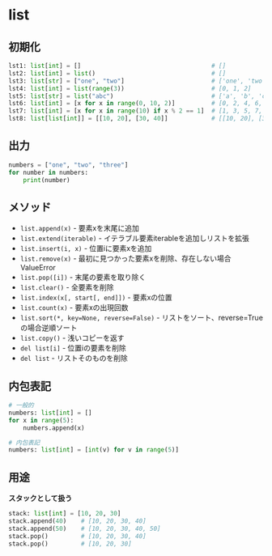 # list

## 初期化

```py
lst1: list[int] = []                                    # []
lst2: list[int] = list()                                # []
lst3: list[str] = ["one", "two"]                        # ['one', 'two']
lst4: list[int] = list(range(3))                        # [0, 1, 2]
lst5: list[str] = list("abc")                           # ['a', 'b', 'c']
lst6: list[int] = [x for x in range(0, 10, 2)]          # [0, 2, 4, 6, 8]
lst7: list[int] = [x for x in range(10) if x % 2 == 1]  # [1, 3, 5, 7, 9]
lst8: list[list[int]] = [[10, 20], [30, 40]]            # [[10, 20], [30, 40]]
```

## 出力

```py
numbers = ["one", "two", "three"]
for number in numbers:
    print(number)
```

## メソッド

- `list.append(x)` - 要素xを末尾に追加
- `list.extend(iterable)` - イテラブル要素iterableを追加しリストを拡張
- `list.insert(i, x)` - 位置iに要素xを追加
- `list.remove(x)` - 最初に見つかった要素xを削除、存在しない場合ValueError
- `list.pop([i])` - 末尾の要素を取り除く
- `list.clear()` - 全要素を削除
- `list.index(x[, start[, end]])` - 要素xの位置
- `list.count(x)` - 要素xの出現回数
- `list.sort(*, key=None, reverse=False)` - リストをソート、reverse=Trueの場合逆順ソート
- `list.copy()` - 浅いコピーを返す
- `del list[i]` - 位置iの要素を削除
- `del list` - リストそのものを削除

## 内包表記

```py
# 一般的
numbers: list[int] = []
for x in range(5):
    numbers.append(x)

# 内包表記
numbers: list[int] = [int(v) for v in range(5)]
```

## 用途

**スタックとして扱う**
```py
stack: list[int] = [10, 20, 30]
stack.append(40)    # [10, 20, 30, 40]
stack.append(50)    # [10, 20, 30, 40, 50]
stack.pop()         # [10, 20, 30, 40]
stack.pop()         # [10, 20, 30]
```
